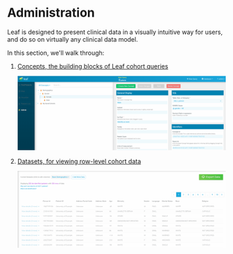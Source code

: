 # Administration
Leaf is designed to present clinical data in a visually intuitive way for users, and do so on virtually any clinical data model.

In this section, we'll walk through:

1. [Concepts, the building blocks of Leaf cohort queries](./concepts)

    <p align="center"><img src="images/concept_firstquery.gif"/></p>

2. [Datasets, for viewing row-level cohort data](./datasets)

    <p align="center"><img src="images/dataset_add.gif"/></p>
